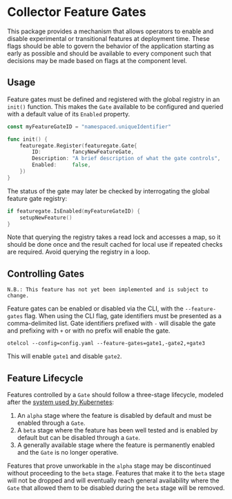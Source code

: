 # Collector Feature Gates

This package provides a mechanism that allows operators to enable and disable
experimental or transitional features at deployment time. These flags should
be able to govern the behavior of the application starting as early as possible
and should be available to every component such that decisions may be made
based on flags at the component level.

## Usage

Feature gates must be defined and registered with the global registry in
an `init()` function.  This makes the `Gate` available to be configured and 
queried with a default value of its `Enabled` property.

```go
const myFeatureGateID = "namespaced.uniqueIdentifier"

func init() {
	featuregate.Register(featuregate.Gate{
		ID:          fancyNewFeatureGate,
		Description: "A brief description of what the gate controls",
		Enabled:     false,
	})
}
```

The status of the gate may later be checked by interrogating the global 
feature gate registry:

```go
if featuregate.IsEnabled(myFeatureGateID) {
	setupNewFeature()
}
```

Note that querying the registry takes a read lock and accesses a map, so it 
should be done once and the result cached for local use if repeated checks 
are required.  Avoid querying the registry in a loop.

## Controlling Gates

```
N.B.: This feature has not yet been implemented and is subject to change.
```

Feature gates can be enabled or disabled via the CLI, with the 
`--feature-gates` flag. When using the CLI flag, gate 
identifiers must be presented as a comma-delimited list. Gate identifiers
prefixed with `-` will disable the gate and prefixing with `+` or with no
prefix will enable the gate.

```shell
otelcol --config=config.yaml --feature-gates=gate1,-gate2,+gate3
```

This will enable `gate1` and disable `gate2`.

## Feature Lifecycle

Features controlled by a `Gate` should follow a three-stage lifecycle, 
modeled after the [system used by Kubernetes](https://kubernetes.io/docs/reference/command-line-tools-reference/feature-gates/#feature-stages):

1. An `alpha` stage where the feature is disabled by default and must be enabled 
   through a `Gate`.
2. A `beta` stage where the feature has been well tested and is enabled by 
   default but can be disabled through a `Gate`.
3. A generally available stage where the feature is permanently enabled and 
   the `Gate` is no longer operative.

Features that prove unworkable in the `alpha` stage may be discontinued 
without proceeding to the `beta` stage.  Features that make it to the `beta` 
stage will not be dropped and will eventually reach general availability 
where the `Gate` that allowed them to be disabled during the `beta` stage 
will be removed.
